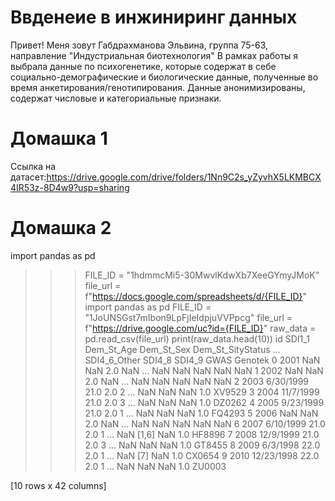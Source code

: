 # Ввденеие в инжиниринг данных
Привет! Меня зовут Габдрахманова Эльвина, группа 75-63, направление "Индустриальная биотехнология"
В рамках работы я выбрала данные по психогенетике, которые содержат в себе социально-демографические и биологические данные, полученные во время анкетирования/генотипирования. Данные анонимизированы, содержат числовые и категориальные признаки.

# Домашка 1
Ссылка на датасет:https://drive.google.com/drive/folders/1Nn9C2s_yZyvhX5LKMBCX4IR53z-8D4w9?usp=sharing

# Домашка 2
import pandas as pd
>>> FILE_ID = "1hdmmcMi5-30MwvlKdwXb7XeeGYmyJMoK"
>>> file_url = f"https://docs.google.com/spreadsheets/d/{FILE_ID}"
>>> import pandas as pd
>>> FILE_ID = "1JoUNSGst7mIbon9LpFjIeIdpjuVVPpcg"
>>> file_url = f"https://drive.google.com/uc?id={FILE_ID}"
>>> raw_data = pd.read_csv(file_url)
>>> print(raw_data.head(10))
     id      SDI1_1  Dem_St_Age  Dem_St_Sex Dem_St_SityStatus  ...  SDI4_6_Other  SDI4_8 SDI4_9  GWAS Genotek
0  2001         NaN         NaN         2.0               NaN  ...           NaN     NaN    NaN   NaN     NaN
1  2002         NaN         NaN         2.0               NaN  ...           NaN     NaN    NaN   NaN     NaN
2  2003   6/30/1999        21.0         2.0                 2  ...           NaN     NaN    NaN   1.0  XV9529
3  2004   11/7/1999        21.0         2.0                 3  ...           NaN     NaN    NaN   1.0  DZ0262
4  2005   9/23/1999        21.0         2.0                 1  ...           NaN     NaN    NaN   1.0  FQ4293
5  2006         NaN         NaN         2.0               NaN  ...           NaN     NaN    NaN   NaN     NaN
6  2007   6/10/1999        21.0         2.0                 1  ...           NaN   [1,6]    NaN   1.0  HF8896
7  2008   12/9/1999        21.0         2.0                 3  ...           NaN     NaN    NaN   1.0  GT8455
8  2009    6/3/1998        22.0         2.0                 1  ...           NaN     [7]    NaN   1.0  CX0654
9  2010  12/23/1998        22.0         2.0                 1  ...           NaN     NaN    NaN   1.0  ZU0003

[10 rows x 42 columns]
>>>
